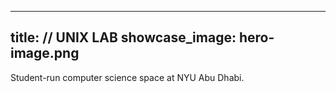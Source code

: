 
---
title: // UNIX LAB
showcase_image: hero-image.png
---

Student-run computer science space at NYU Abu Dhabi.
